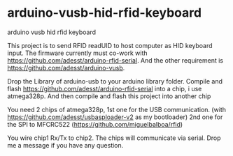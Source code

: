 # arduino-vusb-hid-rfid-keyboard
arduino vusb hid rfid keyboard

This project is to send RFID readUID to host computer as HID keyboard input.
The firmware currently must co-work with https://github.com/adesst/arduino-rfid-serial.
And the other requirement is https://github.com/adesst/arduino-vusb.

Drop the Library of arduino-usb to your arduino library folder.
Compile and flash https://github.com/adesst/arduino-rfid-serial into a chip, i use atmega328p.
And then compile and flash this project into another chip

You need 2 chips of atmega328p,
1st one for the USB communication. (with https://github.com/adesst/usbasploader-v2 as my bootloader)
2nd one for the SPI to MFCRC522 (https://github.com/miguelbalboa/rfid)

You wire chip1 Rx/Tx to chip2. The chips will communicate via serial.
Drop me a message if you have any question.
